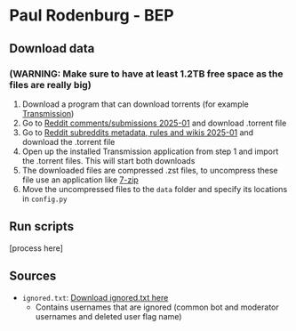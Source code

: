 # Paul Rodenburg - BEP

## Download data

### (WARNING: Make sure to have at least 1.2TB free space as the files are really big)

1. Download a program that can download torrents (for example [Transmission](https://transmissionbt.com/))
2. Go to [Reddit comments/submissions 2025-01](https://academictorrents.com/details/4fd14d4c3d792e0b1c5cf6b1d9516c48ba6c4a24) and download .torrent file
3. Go to [Reddit subreddits metadata, rules and wikis 2025-01](https://academictorrents.com/details/5d0bf258a025a5b802572ddc29cde89bf093185c) and download the .torrent file
4. Open up the installed Transmission application from step 1 and import the .torrent files. This will start both downloads
5. The downloaded files are compressed .zst files, to uncompress these file use an application like [7-zip](https://www.7-zip.org/)
6. Move the uncompressed files to the `data` folder and specify its locations in `config.py`


## Run scripts
[process here]

## Sources

- `ignored.txt`: [Download ignored.txt here](https://github.com/Watchful1/PushshiftDumps/blob/master/scripts/ignored.txt)
  - Contains usernames that are ignored (common bot and moderator usernames and deleted user flag name)

